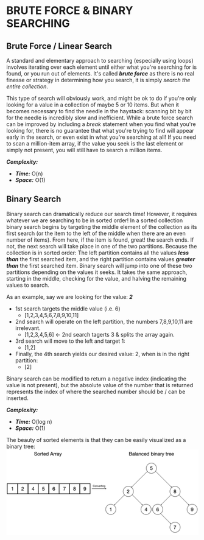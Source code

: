 # BRUTE FORCE & BINARY SEARCHING

## Brute Force / Linear Search
A standard and elementary approach to searching (especially using loops) involves iterating over each element
until either what you're searching for is found, or you run out of elements. It's called ***brute force*** as there is no real finesse 
or strategy in determining how you search, it is simply _search the entire collection_.  

This type of search will obviously work, and might be ok to do if you're only looking for a value in a collection of maybe 5 or 10 items.
But when it becomes necessary to find the needle in the haystack: scanning bit by bit for the needle is incredibly slow and inefficient. While
a brute force search can be improved by including a _break_ statement when you find what you're looking for, there is no guarantee that what you're trying
to find will appear early in the search, or even exist in what you're searching at all! If you need to scan a million-item array, if the value you seek is the last element
or simply not present, you will still have to search a million items.

***Complexity:***
- ***Time:*** O(n)
- ***Space:*** O(1)

## Binary Search
Binary search can dramatically reduce our search time! However, it requires whatever we are searching to be in sorted 
order! In a sorted collection
binary search begins by targeting the middle element of the collection as its first search (or the item to the left of 
the middle when there are an even number of items).
From here, if the item is found, great! the search ends. If not, the next search will take place in one of the two 
partitions. Because the collection is in sorted order: The left partition contains all the values
***less than*** the first searched item, and the right partition contains values ***greater than*** the first searched item. Binary search will jump into one of these two partitions
depending on the values it seeks. It takes the same approach, starting in the middle, checking for the value, and halving the remaining values to search.  

As an example, say we are looking for the value: ***2***  

- 1st search targets the middle value (i.e. 6)
  - [1,2,3,4,5,6,7,8,9,10,11]
- 2nd search will operate on the left partition, the numbers 7,8,9,10,11 are irrelevant.
  - [1,2,3,4,5,6] <- 2nd search tagerts 3 & splits the array again.
- 3rd search will move to the left and target 1:
  - [1,2]
- Finally, the 4th search yields our desired value: 2, when is in the right partition:
  - [2]

Binary search can be modified to return a negative index (indicating the value is not present), but the absolute value of the number that is returned represents the index of where
the searched number should be / can be inserted.

***Complexity:***
- ***Time:*** O(log n)
- ***Space:*** O(1)

The beauty of sorted elements is that they can be easily visualized as a binary tree:
![img_6.png](img_6.png)